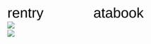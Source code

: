 <a href="https://rentry.co/guys"><img src="https://github.com/junkshot/junkshot/blob/520d40ab013d62b9d2cf3f7e154529aaddcb0f7d/rentry.svg" /></a>⠀⠀⠀⠀⠀⠀⠀⠀⠀⠀⠀<a href="https://fun.atabook.org/"><img src="https://github.com/junkshot/junkshot/blob/520d40ab013d62b9d2cf3f7e154529aaddcb0f7d/atabook.svg"></a>
<br /><img src="https://github.com/user-attachments/assets/244bae62-8580-48ee-936d-e48ac89d91bf" width="200" height="auto" /><br />
<img src="https://komarev.com/ghpvc/?username=junkshot&color=c4c4c4&plastic&label=⠀👀⠀&base=0">
